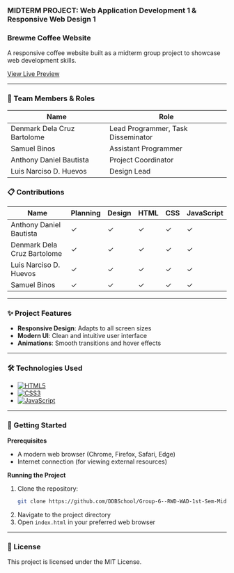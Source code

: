 ### **MIDTERM PROJECT: Web Application Development 1 & Responsive Web Design 1**

### **Brewme Coffee Website**

A responsive coffee website built as a midterm group project to showcase web development skills.

[View Live Preview](https://raw.githack.com/DDBSchool/Group-6--RWD-WAD-1st-Sem-Midterm-Project--S.Y-2025-2026/refs/heads/main/index.html)

<hr>

### **👥 Team Members & Roles**

| Name | Role |
|------|------|
| Denmark Dela Cruz Bartolome | Lead Programmer, Task Disseminator |
| Samuel Binos | Assistant Programmer |
| Anthony Daniel Bautista | Project Coordinator |
| Luis Narciso D. Huevos | Design Lead |

### **📋 Contributions**

| Name | Planning | Design | HTML | CSS | JavaScript |
|------|----------|--------|------|-----|------------|
| Anthony Daniel Bautista | ✓ | ✓ | ✓ | ✓ | ✓ |
| Denmark Dela Cruz Bartolome | ✓ | ✓ | ✓ | ✓ | ✓ |
| Luis Narciso D. Huevos | ✓ | ✓ | ✓ | ✓ | ✓ |
| Samuel Binos | ✓ | ✓ | ✓ | ✓ | ✓ |

<hr>

### **✨ Project Features**

- **Responsive Design**: Adapts to all screen sizes
- **Modern UI**: Clean and intuitive user interface
- **Animations**: Smooth transitions and hover effects

<hr>

### **🛠️ Technologies Used**

- [![HTML5](https://img.shields.io/badge/HTML5-E34F26?style=plastic&logo=html5&logoColor=white)](https://developer.mozilla.org/en-US/docs/Web/HTML)
- [![CSS3](https://img.shields.io/badge/CSS3-1572B6?style=plastic&logo=css3&logoColor=white)](https://developer.mozilla.org/en-US/docs/Web/CSS)
- [![JavaScript](https://img.shields.io/badge/JavaScript-323330?style=plastic&logo=javascript&logoColor=F7DF1E)](https://developer.mozilla.org/en-US/docs/Web/JavaScript)

<hr>

### **🚀 Getting Started**

**Prerequisites**
- A modern web browser (Chrome, Firefox, Safari, Edge)
- Internet connection (for viewing external resources)

**Running the Project**
1. Clone the repository:
   ```bash
   git clone https://github.com/DDBSchool/Group-6--RWD-WAD-1st-Sem-Midterm-Project--S.Y-2025-2026.git
   ```
2. Navigate to the project directory
3. Open `index.html` in your preferred web browser

<hr>

### **📝 License**
This project is licensed under the MIT License.
